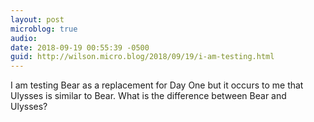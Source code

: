 ```yaml
---
layout: post
microblog: true
audio: 
date: 2018-09-19 00:55:39 -0500
guid: http://wilson.micro.blog/2018/09/19/i-am-testing.html
---
```

I am testing Bear as a replacement for Day One but it occurs to me that Ulysses is similar to Bear. What is the difference between Bear and Ulysses?
